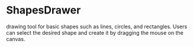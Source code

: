 # ShapesDrawer
drawing tool for basic shapes such as lines, circles, and rectangles. Users can select the desired shape and create it by dragging the mouse on the canvas. 
